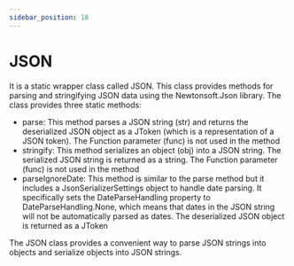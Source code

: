 ```yaml
---
sidebar_position: 18
---
```

# JSON

It is a static wrapper class called JSON. This class provides methods for parsing and stringifying JSON data using the Newtonsoft.Json library.
The class provides three static methods:

- parse: This method parses a JSON string (str) and returns the deserialized JSON object as a JToken (which is a representation of a JSON token). The Function parameter (func) is not used in the method  
- stringify: This method serializes an object (obj) into a JSON string. The serialized JSON string is returned as a string. The Function parameter (func) is not used in the method
- parseIgnoreDate: This method is similar to the parse method but it includes a JsonSerializerSettings object to handle date parsing. It specifically sets the DateParseHandling property to DateParseHandling.None, which means that dates in the JSON string will not be automatically parsed as dates. The deserialized JSON object is returned as a JToken

The JSON class provides a convenient way to parse JSON strings into objects and serialize objects into JSON strings.
